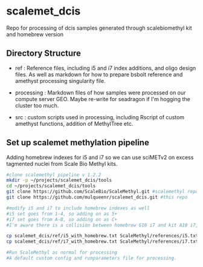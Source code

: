 # scalemet_dcis
 Repo for processing of dcis samples generated through scalebiomethyl kit and homebrew version

## Directory Structure
* ref : Reference files, including i5 and i7 index additions, and oligo design files. As well as markdown for how to prepare bsbolt reference and amethyst processing singularity file.

* processing : Markdown files of how samples were processed on our compute server GEO. Maybe re-write for seadragon if I'm hogging the cluster too much.

* src : custom scripts used in processing, including Rscript of custom amethyst functions, addition of MethylTree etc.

## Set up scalemet methylation pipeline
Adding homebrew indexes for i5 and i7 so we can use sciMETv2 on excess tagmented nuclei from Scale Bio Methyl kits.

```bash
#clone scalemethyl pipeline v 1.2.2
mkdir -p ~/projects/scalemet_dcis/tools
cd ~/projects/scalemet_dcis/tools
git clone https://github.com/ScaleBio/ScaleMethyl.git #scalemethyl repo
git clone https://github.com/mulqueenr/scalemet_dcis.git #this repo

#modify i5 and i7 to include homebrew indexes as well
#i5 set goes from 1-4, so adding on as 5+
#i7 set goes from A-B, so adding on as C+
#I'm aware there is a collision between homebrew G10 i7 and kit A10 i7, but my plan is to run them on separate flow cells anyway.

cp scalemet_dcis/ref/i5_with_homebrew.txt ScaleMethyl/references/i5.txt
cp scalemet_dcis/ref/i7_with_homebrew.txt ScaleMethyl/references/i7.txt

#Run ScaleMethyl as normal for processing
#A default custom config and runparameters file for processing.

```
